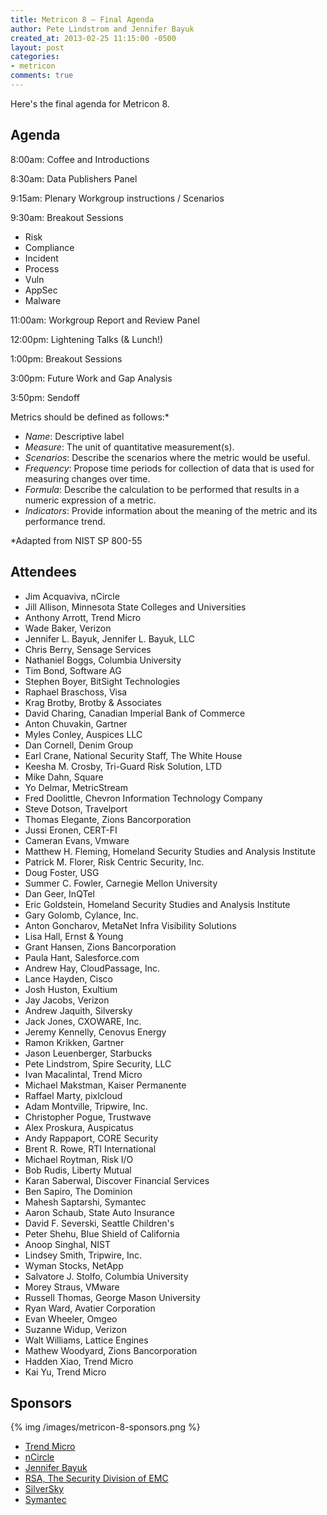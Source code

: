 ```yaml
---
title: Metricon 8 — Final Agenda
author: Pete Lindstrom and Jennifer Bayuk
created_at: 2013-02-25 11:15:00 -0500
layout: post
categories:
- metricon
comments: true
---
```


Here's the final agenda for Metricon 8.

<!-- more -->

## Agenda

8:00am: Coffee and Introductions

8:30am: Data Publishers Panel

9:15am: Plenary Workgroup instructions / Scenarios

9:30am: Breakout Sessions

* Risk
* Compliance
* Incident
* Process
* Vuln
* AppSec
* Malware

11:00am: Workgroup Report and Review Panel

12:00pm: Lightening Talks (& Lunch!)

1:00pm: Breakout Sessions

3:00pm: Future Work and Gap Analysis

3:50pm: Sendoff

Metrics should be defined as follows:*

* _Name_: Descriptive label
* _Measure_: The unit of quantitative measurement(s).
* _Scenarios_: Describe the scenarios where the metric would be
useful.
* _Frequency_: Propose time periods for collection of data that is
used for measuring changes over time.
* _Formula_: Describe the calculation to be performed that
results in a numeric expression of a metric.
* _Indicators_: Provide information about the meaning of the
metric and its performance trend.

*Adapted from NIST SP 800-55

## Attendees

* Jim Acquaviva, nCircle
* Jill Allison, Minnesota State Colleges and Universities
* Anthony Arrott, Trend Micro
* Wade Baker, Verizon
* Jennifer L. Bayuk, Jennifer L. Bayuk, LLC
* Chris Berry, Sensage Services
* Nathaniel Boggs, Columbia University
* Tim Bond, Software AG 
* Stephen Boyer, BitSight Technologies
* Raphael Braschoss, Visa
* Krag Brotby, Brotby & Associates
* David Charing, Canadian Imperial Bank of Commerce
* Anton Chuvakin, Gartner
* Myles Conley, Auspices LLC
* Dan Cornell, Denim Group
* Earl Crane, National Security Staff, The White House
* Keesha M. Crosby, Tri-Guard Risk Solution, LTD
* Mike Dahn, Square
* Yo Delmar, MetricStream
* Fred Doolittle, Chevron Information Technology Company
* Steve Dotson, Travelport
* Thomas Elegante, Zions Bancorporation
* Jussi Eronen, CERT-FI
* Cameran Evans, Vmware
* Matthew H. Fleming, Homeland Security Studies and Analysis Institute
* Patrick M. Florer, Risk Centric Security, Inc.
* Doug Foster, USG
* Summer C. Fowler, Carnegie Mellon University
* Dan Geer, InQTel
* Eric Goldstein, Homeland Security Studies and Analysis Institute
* Gary Golomb, Cylance, Inc.
* Anton Goncharov, MetaNet Infra Visibility Solutions
* Lisa Hall, Ernst & Young
* Grant Hansen, Zions Bancorporation
* Paula Hant, Salesforce.com
* Andrew Hay, CloudPassage, Inc.
* Lance Hayden, Cisco
* Josh Huston, Exultium
* Jay Jacobs, Verizon
* Andrew Jaquith, Silversky
* Jack Jones, CXOWARE, Inc.
* Jeremy Kennelly, Cenovus Energy
* Ramon Krikken, Gartner
* Jason Leuenberger, Starbucks
* Pete Lindstrom, Spire Security, LLC
* Ivan Macalintal, Trend Micro
* Michael Makstman, Kaiser Permanente
* Raffael Marty, pixlcloud
* Adam Montville, Tripwire, Inc.
* Christopher Pogue, Trustwave
* Alex Proskura, Auspicatus
* Andy Rappaport, CORE Security
* Brent R. Rowe, RTI International
* Michael Roytman, Risk I/O
* Bob Rudis, Liberty Mutual
* Karan Saberwal, Discover Financial Services
* Ben Sapiro, The Dominion
* Mahesh Saptarshi, Symantec
* Aaron Schaub, State Auto Insurance
* David F. Severski, Seattle Children's
* Peter Shehu, Blue Shield of California
* Anoop Singhal, NIST
* Lindsey Smith, Tripwire, Inc.
* Wyman Stocks, NetApp
* Salvatore J. Stolfo, Columbia University
* Morey Straus, VMware
* Russell Thomas, George Mason University
* Ryan Ward, Avatier Corporation
* Evan Wheeler, Omgeo
* Suzanne Widup, Verizon
* Walt Williams, Lattice Engines
* Mathew Woodyard, Zions Bancorporation
* Hadden Xiao, Trend Micro
* Kai Yu, Trend Micro

## Sponsors

{% img /images/metricon-8-sponsors.png %}

* [Trend Micro](http://www.trendmicro.com)
* [nCircle](http://www.ncircle.com)
* [Jennifer Bayuk](http://www.bayuk.com)
* [RSA, The Security Division of EMC](http://www.rsa.com)
* [SilverSky](http://www.silversky.com)
* [Symantec](http://www.symantec.com)